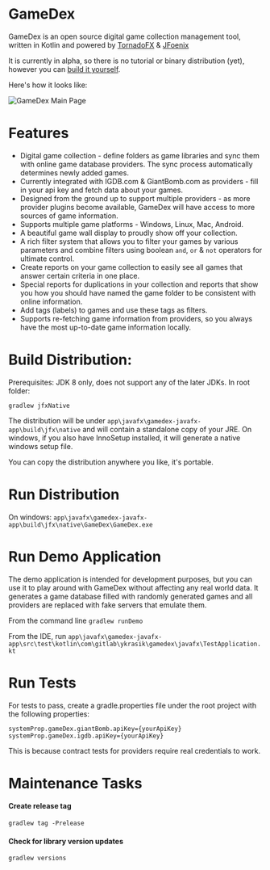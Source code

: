 # GameDex
GameDex is an open source digital game collection management tool,
written in Kotlin and powered by [TornadoFX](https://github.com/edvin/tornadofx) & [JFoenix](https://github.com/jfoenixadmin/JFoenix)

It is currently in alpha, so there is no tutorial or binary distribution (yet), however you can [build it yourself](#build-distribution).

Here's how it looks like:

![GameDex Main Page](https://gitlab.com/ykrasik/gamedex/wikis/uploads/c07c1ba86490dabb8dc29a2c5c8ffb07/GameDex_Main.JPG)

# Features
* Digital game collection - define folders as game libraries and sync them with online game database providers. The sync process automatically determines newly added games.
* Currently integrated with IGDB.com & GiantBomb.com as providers - fill in your api key and fetch data about your games.
* Designed from the ground up to support multiple providers - as more provider plugins become available, GameDex will have access to more sources of game information.
* Supports multiple game platforms - Windows, Linux, Mac, Android.
* A beautiful game wall display to proudly show off your collection.
* A rich filter system that allows you to filter your games by various parameters and combine filters using boolean `and`, `or` & `not` operators for ultimate control.
* Create reports on your game collection to easily see all games that answer certain criteria in one place.
* Special reports for duplications in your collection and reports that show you how you should have named the game folder to be consistent with online information.
* Add tags (labels) to games and use these tags as filters.
* Supports re-fetching game information from providers, so you always have the most up-to-date game information locally.

# Build Distribution:
Prerequisites: JDK 8 only, does not support any of the later JDKs. In root folder:

`gradlew jfxNative`

The distribution will be under `app\javafx\gamedex-javafx-app\build\jfx\native`
and will contain a standalone copy of your JRE.
On windows, if you also have InnoSetup installed, it will generate a native windows setup file.

You can copy the distribution anywhere you like, it's portable.

# Run Distribution
On windows: `app\javafx\gamedex-javafx-app\build\jfx\native\GameDex\GameDex.exe`

# Run Demo Application
The demo application is intended for development purposes,
but you can use it to play around with GameDex without affecting any real world data.
It generates a game database filled with randomly generated games and
all providers are replaced with fake servers that emulate them.

From the command line `gradlew runDemo`

From the IDE, run `app\javafx\gamedex-javafx-app\src\test\kotlin\com\gitlab\ykrasik\gamedex\javafx\TestApplication.kt`

# Run Tests
For tests to pass, create a gradle.properties file under the root project with the following properties:
```
systemProp.gameDex.giantBomb.apiKey={yourApiKey}
systemProp.gameDex.igdb.apiKey={yourApiKey}
```
This is because contract tests for providers require real credentials to work.

# Maintenance Tasks

#### Create release tag
`gradlew tag -Prelease`

#### Check for library version updates
`gradlew versions`
